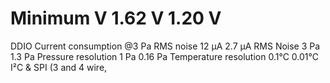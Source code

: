 # Minimum V 1.62 V 1.20 V

DDIO
Current consumption @3 Pa RMS noise 12 µA 2.7 µA
RMS Noise 3 Pa 1.3 Pa
Pressure resolution 1 Pa 0.16 Pa
Temperature resolution 0.1°C 0.01°C
I²C & SPI (3 and 4 wire,
